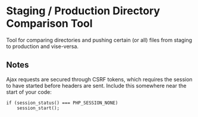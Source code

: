 # Staging / Production Directory Comparison Tool
Tool for comparing directories and pushing certain (or all) files from staging to production and vise-versa.

## Notes
Ajax requests are secured through CSRF tokens, which requires the session to have started before headers are sent. Include 
this somewhere near the start of your code:
```
if (session_status() === PHP_SESSION_NONE)
    session_start();
```